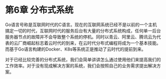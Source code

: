 # 第6章 分布式系统

Go语言号称是互联网时代的C语言。现在的互联网系统已经不是以前的一个主机搞定一切的时代，互联网时代的服务后台有大量的分布式系统构成，任何单一后台服务器节点的故障并不会导致整个系统的停机。同时以青云、阿里云、腾讯云为代表的云厂商崛起标志着云时代的到来，在云时代分布式编程将成为一个基本技能。而基于Go语言构建的Docker、K8s等系统正是推动了云时代的提前到来。

对于已经比较完善的分布式系统，我们会简单讲讲怎么通过使用他们来提高我们的工作效率。对于没有现成解决方案的系统，我们会按照自己的业务需求提出解决方案。
